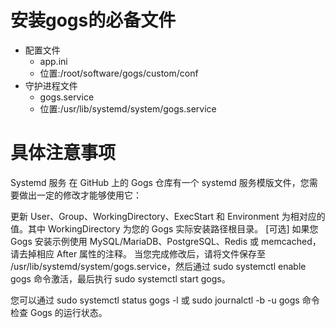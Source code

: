 # 安装gogs的必备文件
- 配置文件
    - app.ini
    - 位置:/root/software/gogs/custom/conf
- 守护进程文件
    - gogs.service
    - 位置:/usr/lib/systemd/system/gogs.service

# 具体注意事项
Systemd 服务
在 GitHub 上的 Gogs 仓库有一个 systemd 服务模版文件，您需要做出一定的修改才能够使用它：

更新 User、Group、WorkingDirectory、ExecStart 和 Environment 为相对应的值。其中 WorkingDirectory 为您的 Gogs 实际安装路径根目录。
[可选] 如果您 Gogs 安装示例使用 MySQL/MariaDB、PostgreSQL、Redis 或 memcached，请去掉相应 After 属性的注释。
当您完成修改后，请将文件保存至 /usr/lib/systemd/system/gogs.service，然后通过 sudo systemctl enable gogs 命令激活，最后执行 sudo systemctl start gogs。

您可以通过 sudo systemctl status gogs -l 或 sudo journalctl -b -u gogs 命令检查 Gogs 的运行状态。
